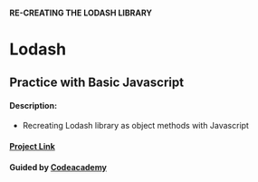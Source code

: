 #### RE-CREATING THE LODASH LIBRARY

# Lodash
## Practice with Basic Javascript

#### Description:
- Recreating Lodash library as object methods with Javascript

#### [Project Link](https://www.codecademy.com/paths/web-development/tracks/web-dev-js-arrays-loops-objects/modules/pjs-javascript-capstone/projects/lodash)


#### Guided by [Codeacademy](http://ssqt.co/mQfdNdy)
